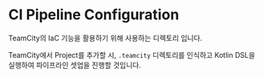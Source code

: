 # CI Pipeline Configuration

TeamCity의 IaC 기능을 활용하기 위해 사용하는 디렉토리 입니다.

TeamCity에서 Project를 추가할 시, `.teamcity` 디렉토리를 인식하고 Kotlin DSL을 실행하여 파이프라인 셋업을 진행할 것입니다.
